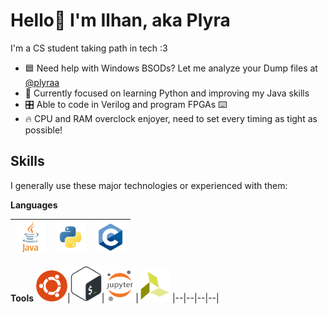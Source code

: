 <h1>Hello👋 I'm Ilhan, aka Plyra  </h1>

I'm a CS student taking path in tech :3

- 🟦 Need help with Windows BSODs? Let me analyze your Dump files at [@plyraa][twitter] 
- 🐍 Currently focused on learning Python and improving my Java skills
- 🎛️ Able to code in Verilog and program FPGAs ⌨️ 
- 🔥 CPU and RAM overclock enjoyer, need to set every timing as tight as possible!

## Skills
I generally use these major technologies or experienced with them:

**Languages**

<img title="Java" alt="Java" width="50px" src="https://raw.githubusercontent.com/github/explore/main/topics/java/java.png" />|<img title="Python" alt="PY" width="50px" src="https://raw.githubusercontent.com/github/explore/main/topics/python/python.png">|<img title="C" alt="C" width="50px" src="https://raw.githubusercontent.com/github/explore/master/topics/c/c.png">
| -- | -- | -- |

**Tools**
<img title="Ubuntu" alt="Ubuntu" width="50px" src="https://raw.githubusercontent.com/github/explore/master/topics/ubuntu/ubuntu.png">|<img title="Bash" alt="Bash" width="50px" src="https://raw.githubusercontent.com/Plyraa/Plyraa/main/images/bash.png">|<img title="Jupyter Notebook" alt="Jupyter" width="50px" src="https://raw.githubusercontent.com/github/explore/master/topics/jupyter-notebook/jupyter-notebook.png">|<img title="Vivado" alt="Vivado" width="50px" src="https://raw.githubusercontent.com/Plyraa/Plyraa/main/images/vivado.png">
|--|--|--|--|
<!---
Plyraa/Plyraa is a ✨ special ✨ repository because its `README.md` (this file) appears on your GitHub profile.
You can click the Preview link to take a look at your changes.
--->
</details>


[twitter]: https://twitter.com/plyraa
